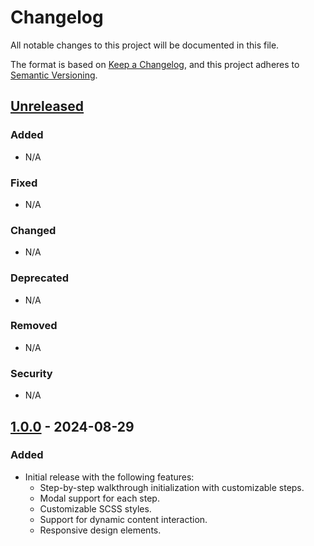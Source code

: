 # Changelog

All notable changes to this project will be documented in this file.

The format is based on [Keep a Changelog](https://keepachangelog.com/en/1.0.0/), and this project adheres to [Semantic Versioning](https://semver.org/spec/v2.0.0.html).

## [Unreleased]

### Added
- N/A

### Fixed
- N/A

### Changed
- N/A

### Deprecated
- N/A

### Removed
- N/A

### Security
- N/A


## [1.0.0] - 2024-08-29

### Added
- Initial release with the following features:
    - Step-by-step walkthrough initialization with customizable steps.
    - Modal support for each step.
    - Customizable SCSS styles.
    - Support for dynamic content interaction.
    - Responsive design elements.

[Unreleased]: https://github.com/ouladck/walkthrough-vue/compare/v1.0.1...HEAD
[1.0.1]: https://github.com/ouladck/walkthrough-vue/compare/v1.0.0...v1.0.1
[1.0.0]: https://github.com/ouladck/walkthrough-vue/releases/tag/v1.0.0